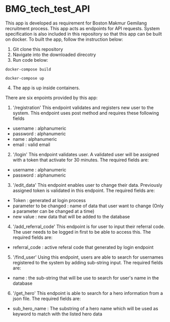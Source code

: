 # BMG_tech_test_API
This app is developed as requirement for Boston Makmur Gemilang recruitment process.
This app acts as endpoints for API requests.
System specification is also included in this repository so that this app can be built on docker.
To built the app, follow the instruction below:
1. Git clone this repository
2. Navigate into the downloaded direcotry
3. Run code below:
```
docker-compose build
```
```
docker-compose up
```
4. The app is up inside containers.


There are six enpoints provided by this app:
1. '/registration'
This endpoint validates and registers new user to the system. This endpoint uses post method and requires these following fields
- username  : alphanumeric
- password  : alphanumeric
- name      : alphanumeric
- email     : valid email

2. '/login'
This endpoint validates user. A validated user will be assigned with a token that activate for 30 minutes. The required fields are:
- username  : alphanumeric
- password  : alphanumeric

3. '/edit_data'
This endpoint enables user to change their data. Previously assigned token is validated in this endpoint. The required fields are:
- Token     : generated at login process
- parameter to be changed : name of data that user want to change (Only a parameter can be changed at a time)
- new value : new data that will be added to the database

4. '/add_referral_code'
This endpoint is for user to input their referral code. The user needs to be logged in first to be able to access this. The required fields are:
- referral_code : active referal code that generated by login endpoint

5. '/find_user'
Using this endpoint, users are able to search for usernames registered to the system by adding sub-string input. The required fields are:
- name  : the sub-string that will be use to search for user's name in the database

6. '/get_hero'
This endpoint is able to search for a hero information from a json file. The required fields are:
- sub_hero_name : The substring of a hero name which will be used as keyword to match with the listed hero data



